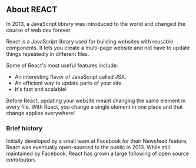 ## About REACT

<p>In 2013, a JavaScript library was introduced to the world and changed the course of web dev forever.</p>

<p>React is a JavaScript library used for building websites with reusable components. It lets you create a multi-page website and not have to update things repeatedly in different files.<p>

Some of React's most useful features include:

<ul>
<li>An interesting flavor of JavaScript called JSX.</li>
<li>An efficient way to update parts of your site.</li>
<li>It's fast and scalable!</li>
</ul>
<p>Before React, updating your website meant changing the same element in every file. With React, you change a single element in one place and that change applies everywhere!</p>

### Brief history

<p>Initially developed by a small team at Facebook for their Newsfeed feature, React was eventually open-sourced to the public in 2013. While still maintained by Facebook, React has grown a large following of open source contributors</p>
